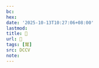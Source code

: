```yaml
---
bc:
hex:
date: '2025-10-13T10:27:06+08:00'
lastmod:
title: 􂺎
url: 􂺎
tags: [氂]
src: DCCV
note:
---
```

